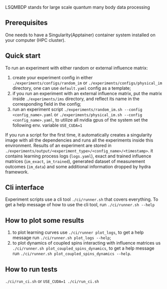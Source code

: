 LSQMBDP stands for large scale quantum many body data processing

## Prerequisites

One needs to have a Singularity(Apptainer) container system installed on your computer (HPC cluster).

## Quick start

To run an experiment with either random or external influence matrix:
1. create your experiment config in either `./experiments/configs/random_im` or `./experiments/configs/physical_im` directory, one can use `default.yaml` config as a template;
2. if you run an experiment with an external influence matrix, put the matrix inside `./experiments/ims` directory, and reflect its name in the corresponding field in the config;
3. run an experiment script `./experiments/random_im.sh --config <config_name>.yaml` or `./experiments/physical_im.sh --config <config_name>.yaml`, to utilize all nvidia gpus of the system set the following env. variable `USE_CUDA=1`

If you run a script for the first time, it automatically creates a singularity image with all the dependencies and runs all the experiments inside this environment.
Results of an experiment are stored in `./experiments/output/<experiment_type>/<config_name>/<timestamp>`. it contains learning process logs (`logs.yaml`), exact and trained influence matrices (`im_exact`, `im_trained`), generated dataset of measurement outcomes (`im_data`) and some additional information dropped by hydra framework.

## Cli interface
Experiment scripts use a cli tool `./ci/runner.sh` that covers everything. To get a help message of how to use the cli tool, run `./ci/runner.sh --help`

## How to plot some results
1. to plot learning curves use `./ci/runner plot_logs`, to get a help message run `./ci/runner.sh plot_logs --help`;
2. to plot dynamics of coupled spins interacting with influence matrices us `./ci/runner.sh plot_coupled_spins_dynamics`, to get a help message run `./ci/runner.sh plot_coupled_spins_dynamics --help`.

## How to run tests
`./ci/run_ci.sh` or `USE_CUDA=1 ./ci/run_ci.sh`